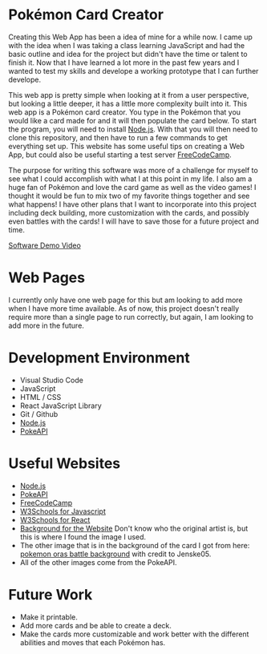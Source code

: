 # Pokémon Card Creator

<!-- {Important!  Do not say in this section that this is college assignment.  Talk about what you are trying to accomplish as a software engineer to further your learning.} -->
Creating this Web App has been a idea of mine for a while now. I came up with the idea when I was taking a class learning JavaScript and had the basic outline and idea for the project but didn't have the time or talent to finish it. Now that I have learned a lot more in the past few years and I wanted to test my skills and develope a working prototype that I can further develope.

<!-- {Provide a description the web app that you wrote. Describe how to start a test server on your computer and what website to open up to see the first page of the app.} -->
This web app is pretty simple when looking at it from a user perspective, but looking a little deeper, it has a little more complexity built into it. This web app is a Pokémon card creator. You type in the Pokémon that you would like a card made for and it will then populate the card below.
To start the program, you will need to install [Node.js](https://nodejs.org/en). With that you will then need to clone this repository, and then have to run a few commands to get everything set up. 
This website has some useful tips on creating a Web App, but could also be useful starting a test server [FreeCodeCamp](https://www.freecodecamp.org/news/install-react-with-create-react-app/).


<!-- {Describe your purpose for writing this software.} -->
The purpose for writing this software was more of a challenge for myself to see what I could accomplish with what I at this point in my life. I also am a huge fan of Pokémon and love the card game as well as the video games! I thought it would be fun to mix two of my favorite things together and see what happens! I have other plans that I want to incorporate into this project including deck building, more customization with the cards, and possibly even battles with the cards! I will have to save those for a future project and time. 

<!-- {Provide a link to your YouTube demonstration.  It should be a 4-5 minute demo of the software running (starting the server and navigating through the web pages) and a walkthrough of the code.} -->

[Software Demo Video](http://youtube.link.goes.here)

# Web Pages

<!-- {Describe each of the web pages you created and how the web app transitions between each of them.  Also describe what is dynamically created on each page.} -->
I currently only have one web page for this but am looking to add more when I have more time available. As of now, this project doesn't really require more than a single page to run correctly, but again, I am looking to add more in the future.


# Development Environment

<!-- {Describe the tools that you used to develop the software} -->
<!-- {Describe the programming language that you used and any libraries.} -->

* Visual Studio Code
* JavaScript
* HTML / CSS
* React JavaScript Library
* Git / Github
* [Node.js](https://nodejs.org/en)
* [PokeAPI](https://pokeapi.co/)




# Useful Websites

<!-- {Make a list of websites that you found helpful in this project} -->
* [Node.js](https://nodejs.org/en)
* [PokeAPI](https://pokeapi.co/)
* [FreeCodeCamp](https://www.freecodecamp.org/news/install-react-with-create-react-app/)
* [W3Schools for Javascript](https://www.w3schools.com/js/default.asp)
* [W3Schools for React](https://www.w3schools.com/react/default.asp)
* [Background for the Website](https://wallpapersafari.com/w/jJD5dA) Don't know who the original artist is, but this is where I found the image I used.
* The other image that is in the background of the card I got from here: [pokemon oras battle background](https://www.deviantart.com/jenske05/art/pokemon-oras-battle-background-509465798) with credit to Jenske05.
* All of the other images come from the PokeAPI.

# Future Work

<!-- {Make a list of things that you need to fix, improve, and add in the future.} -->
* Make it printable.
* Add more cards and be able to create a deck.
* Make the cards more customizable and work better with the different abilities and moves that each Pokémon has.